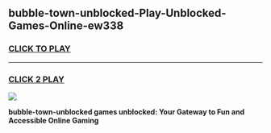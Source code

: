 
## bubble-town-unblocked-Play-Unblocked-Games-Online-ew338
<h3>
<a href="https://premium76.site?title=bubble-town-unblocked&ref=25A">CLICK TO PLAY</a></h3>
<hr>

<h3>
<a href="https://premium76.site?title=bubble-town-unblocked&ref=25A">CLICK 2 PLAY</a>
  
</h3>

<a href="https://premium76.site?title=bubble-town-unblocked&ref=25A"><img src="https://clearcache.store/games.png"></a>


**bubble-town-unblocked games unblocked: Your Gateway to Fun and Accessible Online Gaming**
